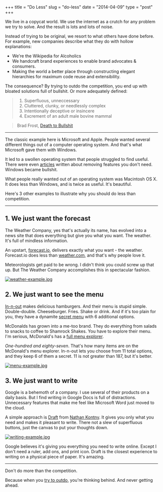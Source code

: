 +++
title = "Do Less"
slug = "do-less"
date = "2014-04-09"
type = "post"
+++ 


We live in a copycat world. We use the internet as a crutch for any problem we try to solve. And the result is lots and lots of noise. 

Instead of trying to be original, we resort to what others have done before. For example, new companies describe what they do with hollow explanations: 

* We're the Wikipedia for Alcoholics
* We handcraft brand experiences to enable brand advocates & consumers.
* Making the world a better place through constructing elegant hierarchies for maximum code reuse and extensibility.

The consequence? By trying to outdo the competition, you end up with bloated solutions full of bullshit.  Or more adequately defined: 

> 1. Superfluous, unneccessary
> 2. Cluttered, clunky, or needlessly complex
> 3. Intentionally deceptive or insincere
> 4. Excrement of an adult male bovine mammal

> Brad Frost, [Death to Bullshit](http://bradfrostweb.com/blog/post/death-to-bullshit-at-creative-mornings/) 

* * * 

The classic example here is Microsoft and Apple. People wanted several different things out of a computer operating system. And that's what Microsoft gave them with Windows. 

It led to a swollen operating system that people struggled to find useful. There were even [articles](http://winsupersite.com/article/faqtip/windows-7-tip-of-the-week-remove-the-windows-features-you-dont-need) written about removing features you don't need. Windows became bullshit. 

What people really wanted out of an operating system was Macintosh OS X. It does less than Windows, and is twice as useful. It's beautiful. 

Here's 3 other examples to illustrate why you should do less than competition. 

* * * 

## 1. We just want the forecast

The Weather Company, yes that's actually its name, has evolved into a news site that does everything but give you what you want. The weather. It's full of mindless information. 

An upstart, [forecast.io](http://forecast.io/), delivers exactly what you want - the weather. Forecast.io does less than [weather.com](http://www.weather.com/), and that's why people love it. 

Meteorologists get paid to be wrong. I didn't think you could screw up that up. But The Weather Company accomplishes this in spectacular fashion.

[![weather-example.jpg](https://d23f6h5jpj26xu.cloudfront.net/ydqznjcrlmwffw_small.jpg)](http://img.svbtle.com/ydqznjcrlmwffw.jpg)

## 2. We just want to see the menu 

[In-n-out](http://www.in-n-out.com/menu.aspx) makes delicious hamburgers. And their menu is stupid simple. Double-double. Cheeseburger. Fries. Shake or drink. And if it's too plain for you, they have a dynamite [secret menu](http://www.in-n-out.com/menu/not-so-secret-menu.aspx) with 6 additional options. 

McDonalds has grown into a me-too brand. They do everything from salads to snacks to coffee to Shamrock Shakes. You have to explore their menu. I'm serious, McDonald's has a [full menu explorer](http://www.mcdonalds.com/us/en/full_menu_explorer.html). 

*One-hundred and eighty-seven*. That's how many items are on the McDonald's menu explorer. In-n-out lets you choose from 11 total options, and they keep 6 of them a secret. 11 is not greater than 187, but it's better. 

[![menu-example.jpg](https://d23f6h5jpj26xu.cloudfront.net/z60emnhjyq4da_small.jpg)](http://img.svbtle.com/z60emnhjyq4da.jpg)

## 3. We just want to write 

Google is a behemoth of a company. I use several of their products on a daily basis. But I find writing in Google Docs is full of distractions. Unnecessary features that make me feel like Microsoft Word just moved to the cloud. 

A simple approach is [Draft](https://draftin.com/) from [Nathan Kontny](https://twitter.com/natekontny). It gives you only what you need and makes it pleasant to write. There not a slew of superfluous buttons, just the canvas to put your thoughts down. 

[![writing-example.jpg](https://d23f6h5jpj26xu.cloudfront.net/qz1syrc7v2lq3w_small.jpg)](http://img.svbtle.com/qz1syrc7v2lq3w.jpg) 

Google believes it's giving you everything you need to write online. Except I don't need a ruler, add ons, and print icon. Draft is the closest experience to writing on a physical piece of paper. It's amazing. 

* * * 

Don't do more than the competition.

Because when you [try to outdo](https://gettingreal.37signals.com/ch02_Build_Less.php), you're thinking behind. And never getting ahead. 
